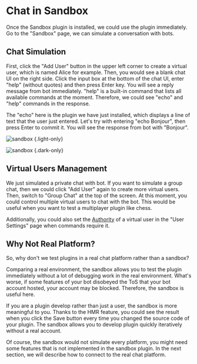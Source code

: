 # Chat in Sandbox

Once the Sandbox plugin is installed, we could use the plugin immediately. Go to the "Sandbox" page, we can simulate a conversation with bots.

## Chat Simulation

First, click the "Add User" button in the upper left corner to create a virtual user, which is named Alice for example. Then, you would see a blank chat UI on the right side. Click the input box at the bottom of the chat UI, enter "help" (without quotes) and then press Enter key. You will see a reply message from bot immediately. "help" is a built-in command that lists all available commands at the moment. Therefore, we could see "echo" and "help" commands in the response.

The "echo" here is the plugin we have just installed, which displays a line of text that the user just entered. Let's try with entering "echo Bonjour", then press Enter to commit it. You will see the response from bot with "Bonjour".

![sandbox](../../../shared/manual/console/sandbox.light.webp) {.light-only}

![sandbox](../../../shared/manual/console/sandbox.dark.webp) {.dark-only}

## Virtual Users Management

We just simulated a private chat with bot. If you want to simulate a group chat, then we could click "Add User" again to create more virtual users. Then, switch to "Group Chat" at the top of the screen. At this moment, you could control multiple virtual users to chat with the bot. This would be useful when you want to test a multiplayer plugin like chess.

Additionally, you could also set the [Authority](../usage/permission.md) of a virtual user in the "User Settings" page when commands require it.

## Why Not Real Platform?

So, why don't we test plugins in a real chat platform rather than a sandbox?

Comparing a real environment, the sandbox allows you to test the plugin immediately without a lot of debugging work in the real environment. What's worse, if some features of your bot disobeyed the ToS that your bot account hosted, your account may be blocked. Therefore, the sandbox is useful here.

If you are a plugin develop rather than just a user, the sandbox is more meaningful to you. Thanks to the HMR feature, you could see the result when you click the Save button every time you changed the source code of your plugin. The sandbox allows you to develop plugin quickly iteratively without a real account.

Of course, the sandbox would not simulate every platform, you might need some features that is not implemented in the sandbox plugin. In the next section, we will describe how to connect to the real chat platform.
